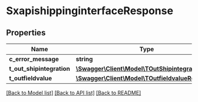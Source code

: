 # SxapishippinginterfaceResponse

## Properties
Name | Type | Description | Notes
------------ | ------------- | ------------- | -------------
**c_error_message** | **string** |  | [optional] 
**t_out_shipintegration** | [**\Swagger\Client\Model\TOutShipintegrationResp**](TOutShipintegrationResp.md) |  | [optional] 
**t_outfieldvalue** | [**\Swagger\Client\Model\TOutfieldvalueResp**](TOutfieldvalueResp.md) |  | [optional] 

[[Back to Model list]](../README.md#documentation-for-models) [[Back to API list]](../README.md#documentation-for-api-endpoints) [[Back to README]](../README.md)


